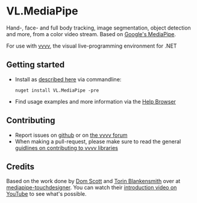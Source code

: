 # VL.MediaPipe
Hand-, face- and full body tracking, image segmentation, object detection and more, from a color video stream. Based on [Google's MediaPipe](https://developers.google.com/mediapipe).

For use with [vvvv](http://visualprogramming.net), the visual live-programming environment for .NET  

## Getting started
- Install as [described here](https://thegraybook.vvvv.org/reference/hde/managing-nugets.html) via commandline:

    `nuget install VL.MediaPipe -pre`

- Find usage examples and more information via the [Help Browser](https://thegraybook.vvvv.org/reference/hde/findinghelp.html)

## Contributing
- Report issues on [github](https://github.com/vvvv/VL.MediaPipe/issues) or on [the vvvv forum](https://discourse.vvvv.org/c/vvvv-gamma/28)
- When making a pull-request, please make sure to read the general [guidlines on contributing to vvvv libraries](https://thegraybook.vvvv.org/reference/extending/contributing.html) 

## Credits
Based on the work done by [Dom Scott](https://github.com/domisjustanumber) and [Torin Blankensmith](https://github.com/torinmb) over at [mediapipe-touchdesigner](https://github.com/torinmb/mediapipe-touchdesigner). You can watch their [introduction video on YouTube](https://www.youtube.com/watch?v=Cx4Ellaj6kk) to see what's possible.
